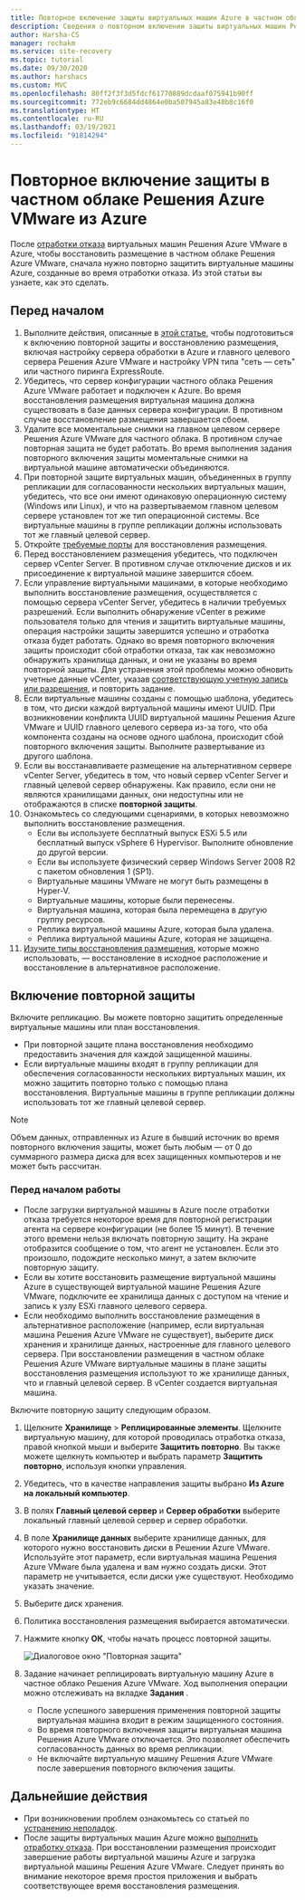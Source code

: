 ```yaml
---
title: Повторное включение защиты виртуальных машин Azure в частном облаке Решения Azure VMware с помощью Azure Site Recovery
description: Сведения о повторном включении защиты виртуальных машин Решения Azure VMware после отработки отказа в Azure с помощью службы Azure Site Recovery.
author: Harsha-CS
manager: rochakm
ms.service: site-recovery
ms.topic: tutorial
ms.date: 09/30/2020
ms.author: harshacs
ms.custom: MVC
ms.openlocfilehash: 80ff2f3f3d5fdcf61770889dcdaaf075941b90ff
ms.sourcegitcommit: 772eb9c6684dd4864e0ba507945a83e48b8c16f0
ms.translationtype: HT
ms.contentlocale: ru-RU
ms.lasthandoff: 03/19/2021
ms.locfileid: "91814294"
---
```

# <a name="reprotect-from-azure-to-azure-vmware-solution-private-cloud"></a>Повторное включение защиты в частном облаке Решения Azure VMware из Azure

После [отработки отказа](avs-tutorial-failover.md) виртуальных машин Решения Azure VMware в Azure, чтобы восстановить размещение в частном облаке Решения Azure VMware, сначала нужно повторно защитить виртуальные машины Azure, созданные во время отработки отказа. Из этой статьи вы узнаете, как это сделать. 

## <a name="before-you-begin"></a>Перед началом

1. Выполните действия, описанные в [этой статье](vmware-azure-prepare-failback.md), чтобы подготовиться к включению повторной защиты и восстановлению размещения, включая настройку сервера обработки в Azure и главного целевого сервера Решения Azure VMware и настройку VPN типа "сеть — сеть" или частного пиринга ExpressRoute.
2. Убедитесь, что сервер конфигурации частного облака Решения Azure VMware работает и подключен к Azure. Во время восстановления размещения виртуальная машина должна существовать в базе данных сервера конфигурации. В противном случае восстановление размещения завершается сбоем.
3. Удалите все моментальные снимки на главном целевом сервере Решения Azure VMware для частного облака. В противном случае повторная защита не будет работать.  Во время выполнения задания повторного включения защиты моментальные снимки на виртуальной машине автоматически объединяются.
4. При повторной защите виртуальных машин, объединенных в группу репликации для согласованности нескольких виртуальных машин, убедитесь, что все они имеют одинаковую операционную систему (Windows или Linux), и что на развертываемом главном целевом сервере установлен тот же тип операционной системы. Все виртуальные машины в группе репликации должны использовать тот же главный целевой сервер.
5. Откройте [требуемые порты](vmware-azure-prepare-failback.md#ports-for-reprotectionfailback) для восстановления размещения.
6. Перед восстановлением размещения убедитесь, что подключен сервер vCenter Server. В противном случае отключение дисков и их присоединение к виртуальной машине завершится сбоем.
7. Если управление виртуальными машинами, в которые необходимо выполнить восстановление размещения, осуществляется с помощью сервера vCenter Server, убедитесь в наличии требуемых разрешений. Если выполнить обнаружение vCenter в режиме пользователя только для чтения и защитить виртуальные машины, операция настройки защиты завершится успешно и отработка отказа будет работать. Однако во время повторного включения защиты происходит сбой отработки отказа, так как невозможно обнаружить хранилища данных, и они не указаны во время повторной защиты. Для устранения этой проблемы можно обновить учетные данные vCenter, указав [соответствующую учетную запись или разрешения](avs-tutorial-prepare-avs.md#prepare-an-account-for-automatic-discovery), и повторить задание. 
8. Если виртуальные машины созданы с помощью шаблона, убедитесь в том, что диски каждой виртуальной машины имеют UUID. При возникновении конфликта UUID виртуальной машины Решения Azure VMware и UUID главного целевого сервера из-за того, что оба компонента созданы на основе одного шаблона, происходит сбой повторного включения защиты. Выполните развертывание из другого шаблона.
9. Если вы восстанавливаете размещение на альтернативном сервере vCenter Server, убедитесь в том, что новый сервер vCenter Server и главный целевой сервер обнаружены. Как правило, если они не являются хранилищами данных, они недоступны или не отображаются в списке **повторной защиты**.
10. Ознакомьтесь со следующими сценариями, в которых невозможно выполнить восстановление размещения.
    - Если вы используете бесплатный выпуск ESXi 5.5 или бесплатный выпуск vSphere 6 Hypervisor. Выполните обновление до другой версии.
    - Если вы используете физический сервер Windows Server 2008 R2 с пакетом обновления 1 (SP1).
    - Виртуальные машины VMware не могут быть размещены в Hyper-V.
    - Виртуальные машины, которые были перенесены.
    - Виртуальная машина, которая была перемещена в другую группу ресурсов.
    - Реплика виртуальной машины Azure, которая была удалена.
    - Реплика виртуальной машины Azure, которая не защищена.
10. [Изучите типы восстановления размещения](concepts-types-of-failback.md), которые можно использовать, — восстановление в исходное расположение и восстановление в альтернативное расположение.


## <a name="enable-reprotection"></a>Включение повторной защиты

Включите репликацию. Вы можете повторно защитить определенные виртуальные машины или план восстановления.

- При повторной защите плана восстановления необходимо предоставить значения для каждой защищенной машины.
- Если виртуальные машины входят в группу репликации для обеспечения согласованности нескольких виртуальных машин, их можно защитить повторно только с помощью плана восстановления. Виртуальные машины в группе репликации должны использовать тот же главный целевой сервер.

>[!NOTE]
>Объем данных, отправленных из Azure в бывший источник во время повторного включения защиты, может быть любым — от 0 до суммарного размера диска для всех защищенных компьютеров и не может быть рассчитан.

### <a name="before-you-start"></a>Перед началом работы

- После загрузки виртуальной машины в Azure после отработки отказа требуется некоторое время для повторной регистрации агента на сервере конфигурации (не более 15 минут). В течение этого времени нельзя включать повторную защиту. На экране отобразится сообщение о том, что агент не установлен. Если это произошло, подождите несколько минут, а затем включите повторную защиту.
- Если вы хотите восстановить размещение виртуальной машины Azure в существующей виртуальной машине Решения Azure VMware, подключите ее хранилища данных с доступом на чтение и запись к узлу ESXi главного целевого сервера.
- Если необходимо выполнить восстановление размещения в альтернативное расположение (например, если виртуальная машина Решения Azure VMware не существует), выберите диск хранения и хранилище данных, настроенные для главного целевого сервера. При восстановлении размещения в частном облаке Решения Azure VMware виртуальные машины в плане защиты восстановления размещения используют то же хранилище данных, что и главный целевой сервер. В vCenter создается виртуальная машина.

Включите повторную защиту следующим образом.

1. Щелкните **Хранилище** > **Реплицированные элементы**. Щелкните виртуальную машину, для которой проводилась отработка отказа, правой кнопкой мыши и выберите **Защитить повторно**. Вы также можете щелкнуть компьютер и выбрать параметр **Защитить повторно**, используя кнопки управления.
2. Убедитесь, что в качестве направления защиты выбрано **Из Azure на локальный компьютер**.
3. В полях **Главный целевой сервер** и **Сервер обработки** выберите локальный главный целевой сервер и сервер обработки.  
4. В поле **Хранилище данных** выберите хранилище данных, для которого нужно восстановить диски в Решении Azure VMware. Используйте этот параметр, если виртуальная машина Решения Azure VMware была удалена и вам нужно создать диски. Этот параметр не учитывается, если диски уже существуют. Необходимо указать значение.
5. Выберите диск хранения.
6. Политика восстановления размещения выбирается автоматически.
7. Нажмите кнопку **ОК**, чтобы начать процесс повторной защиты.

    ![Диалоговое окно "Повторная защита"](./media/vmware-azure-reprotect/reprotectinputs.png)
    
8. Задание начинает реплицировать виртуальную машину Azure в частное облако Решения Azure VMware. Ход выполнения операции можно отслеживать на вкладке **Задания** .
    - После успешного завершения применения повторной защиты виртуальная машина входит в режим защищенного состояния.
    - Во время повторного включения защиты виртуальная машина Решения Azure VMware отключается. Это позволяет обеспечить согласованность данных во время репликации.
    - Не включайте виртуальную машину Решения Azure VMware после завершения повторного включения защиты.
   

## <a name="next-steps"></a>Дальнейшие действия

- При возникновении проблем ознакомьтесь со статьей по [устранению неполадок](vmware-azure-troubleshoot-failback-reprotect.md).
- После защиты виртуальных машин Azure можно [выполнить отработку отказа](avs-tutorial-failback.md). При восстановлении размещения происходит завершение работы виртуальной машины Azure и загрузка виртуальной машины Решения Azure VMware. Следует принять во внимание некоторое время простоя приложения и выбрать соответствующее время восстановления размещения.


